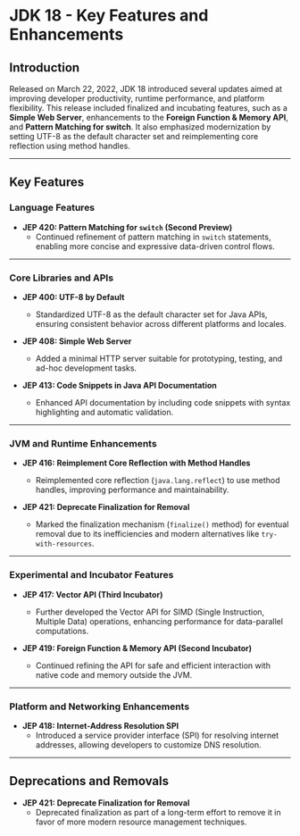 # JDK 18 - Key Features and Enhancements  

## Introduction  

Released on March 22, 2022, JDK 18 introduced several updates aimed at improving developer productivity, runtime performance, and platform flexibility. This release included finalized and incubating features, such as a **Simple Web Server**, enhancements to the **Foreign Function & Memory API**, and **Pattern Matching for switch**. It also emphasized modernization by setting UTF-8 as the default character set and reimplementing core reflection using method handles.

---

## Key Features  

### Language Features  

- **JEP 420: Pattern Matching for `switch` (Second Preview)**  
  - Continued refinement of pattern matching in `switch` statements, enabling more concise and expressive data-driven control flows.  

---

### Core Libraries and APIs  

- **JEP 400: UTF-8 by Default**  
  - Standardized UTF-8 as the default character set for Java APIs, ensuring consistent behavior across different platforms and locales.  

- **JEP 408: Simple Web Server**  
  - Added a minimal HTTP server suitable for prototyping, testing, and ad-hoc development tasks.  

- **JEP 413: Code Snippets in Java API Documentation**  
  - Enhanced API documentation by including code snippets with syntax highlighting and automatic validation.  

---

### JVM and Runtime Enhancements  

- **JEP 416: Reimplement Core Reflection with Method Handles**  
  - Reimplemented core reflection (`java.lang.reflect`) to use method handles, improving performance and maintainability.  

- **JEP 421: Deprecate Finalization for Removal**  
  - Marked the finalization mechanism (`finalize()` method) for eventual removal due to its inefficiencies and modern alternatives like `try-with-resources`.  

---

### Experimental and Incubator Features  

- **JEP 417: Vector API (Third Incubator)**  
  - Further developed the Vector API for SIMD (Single Instruction, Multiple Data) operations, enhancing performance for data-parallel computations.  

- **JEP 419: Foreign Function & Memory API (Second Incubator)**  
  - Continued refining the API for safe and efficient interaction with native code and memory outside the JVM.  

---

### Platform and Networking Enhancements  

- **JEP 418: Internet-Address Resolution SPI**  
  - Introduced a service provider interface (SPI) for resolving internet addresses, allowing developers to customize DNS resolution.  

---

## Deprecations and Removals  

- **JEP 421: Deprecate Finalization for Removal**  
  - Deprecated finalization as part of a long-term effort to remove it in favor of more modern resource management techniques.  
